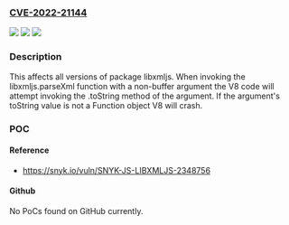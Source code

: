 ### [CVE-2022-21144](https://cve.mitre.org/cgi-bin/cvename.cgi?name=CVE-2022-21144)
![](https://img.shields.io/static/v1?label=Product&message=libxmljs&color=blue)
![](https://img.shields.io/static/v1?label=Version&message=n%2Fa&color=blue)
![](https://img.shields.io/static/v1?label=Vulnerability&message=Denial%20of%20Service%20(DoS)&color=brighgreen)

### Description

This affects all versions of package libxmljs. When invoking the libxmljs.parseXml function with a non-buffer argument the V8 code will attempt invoking the .toString method of the argument. If the argument's toString value is not a Function object V8 will crash.

### POC

#### Reference
- https://snyk.io/vuln/SNYK-JS-LIBXMLJS-2348756

#### Github
No PoCs found on GitHub currently.

